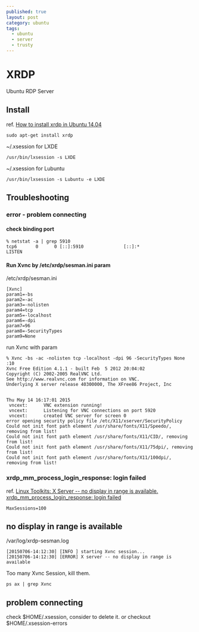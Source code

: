 ```yaml
---
published: true
layout: post
category: ubuntu
tags:
  - ubuntu
  - server
  - trusty
---
```




# XRDP

Ubuntu RDP Server

## Install
ref. [How to install xrdp in Ubuntu 14.04](http://c-nergy.be/blog/?p=5305)

    sudo apt-get install xrdp

~/.xsession for LXDE

    /usr/bin/lxsession -s LXDE

~/.xsession for Lubuntu

    /usr/bin/lxsession -s Lubuntu -e LXDE

## Troubleshooting

### error - problem connecting

#### check binding port

    % netstat -a | grep 5910
    tcp6       0      0 [::]:5910               [::]:*                  LISTEN

#### Run Xvnc by /etc/xrdp/sesman.ini param

/etc/xrdp/sesman.ini

    [Xvnc]
    param1=-bs
    param2=-ac
    param3=-nolisten
    param4=tcp
    param5=-localhost
    param6=-dpi
    param7=96
    param8=-SecurityTypes
    param9=None

run Xvnc with param

    % Xvnc -bs -ac -nolisten tcp -localhost -dpi 96 -SecurityTypes None :10
    Xvnc Free Edition 4.1.1 - built Feb  5 2012 20:04:02
    Copyright (C) 2002-2005 RealVNC Ltd.
    See http://www.realvnc.com for information on VNC.
    Underlying X server release 40300000, The XFree86 Project, Inc
    
    
    Thu May 14 16:17:01 2015
     vncext:      VNC extension running!
     vncext:      Listening for VNC connections on port 5920
     vncext:      created VNC server for screen 0
    error opening security policy file /etc/X11/xserver/SecurityPolicy
    Could not init font path element /usr/share/fonts/X11/Speedo/, removing from list!
    Could not init font path element /usr/share/fonts/X11/CID/, removing from list!
    Could not init font path element /usr/share/fonts/X11/75dpi/, removing from list!
    Could not init font path element /usr/share/fonts/X11/100dpi/, removing from list!

### xrdp_mm_process_login_response: login failed

ref. [Linux Toolkits: X Server -- no display in range is available. xrdp_mm_process_login_response: login failed](http://linuxtoolkit.blogspot.tw/2013/09/x-server-no-display-in-range-is.html)

    MaxSessions=100

## no display in range is available

/var/log/xrdp-sesman.log

    [20150706-14:12:30] [INFO ] starting Xvnc session...
    [20150706-14:12:30] [ERROR] X server -- no display in range is available

Too many Xvnc Session, kill them.

    ps ax | grep Xvnc

## problem connecting

check $HOME/.xsession, consider to delete it. or checkout $HOME/.xsession-errors
